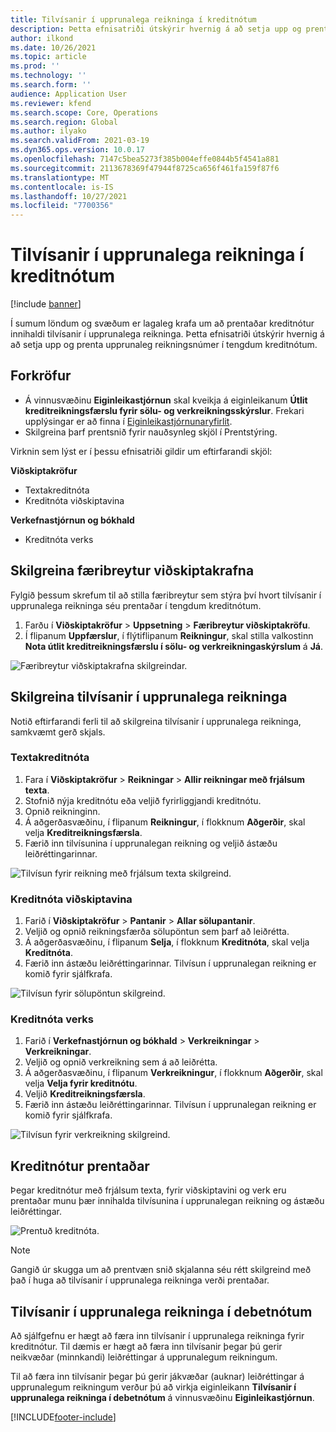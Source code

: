 ```yaml
---
title: Tilvísanir í upprunalega reikninga í kreditnótum
description: Þetta efnisatriði útskýrir hvernig á að setja upp og prenta upprunaleg reikningsnúmer í tengdum kreditnótum.
author: ilkond
ms.date: 10/26/2021
ms.topic: article
ms.prod: ''
ms.technology: ''
ms.search.form: ''
audience: Application User
ms.reviewer: kfend
ms.search.scope: Core, Operations
ms.search.region: Global
ms.author: ilyako
ms.search.validFrom: 2021-03-19
ms.dyn365.ops.version: 10.0.17
ms.openlocfilehash: 7147c5bea5273f385b004effe0844b5f4541a881
ms.sourcegitcommit: 2113678369f47944f8725ca656f461fa159f87f6
ms.translationtype: MT
ms.contentlocale: is-IS
ms.lasthandoff: 10/27/2021
ms.locfileid: "7700356"
---
```

# <a name="references-to-original-invoices-in-credit-notes"></a>Tilvísanir í upprunalega reikninga í kreditnótum

[!include [banner](../includes/banner.md)]


Í sumum löndum og svæðum er lagaleg krafa um að prentaðar kreditnótur innihaldi tilvísanir í upprunalega reikninga. Þetta efnisatriði útskýrir hvernig á að setja upp og prenta upprunaleg reikningsnúmer í tengdum kreditnótum.

## <a name="prerequisites"></a>Forkröfur

- Á vinnusvæðinu **Eiginleikastjórnun** skal kveikja á eiginleikanum **Útlit kreditreikningsfærslu fyrir sölu- og verkreikningsskýrslur**. Frekari upplýsingar er að finna í [Eiginleikastjórnunaryfirlit](../../fin-ops-core/fin-ops/get-started/feature-management/feature-management-overview.md).
- Skilgreina þarf prentsnið fyrir nauðsynleg skjöl í Prentstýring.

Virknin sem lýst er í þessu efnisatriði gildir um eftirfarandi skjöl:

**Viðskiptakröfur**

- Textakreditnóta
- Kreditnóta viðskiptavina

**Verkefnastjórnun og bókhald**

- Kreditnóta verks

## <a name="configure-accounts-receivable-parameters"></a>Skilgreina færibreytur viðskiptakrafna

Fylgið þessum skrefum til að stilla færibreytur sem stýra því hvort tilvísanir í upprunalega reikninga séu prentaðar í tengdum kreditnótum.

1. Farðu í **Viðskiptakröfur** \> **Uppsetning** \> **Færibreytur viðskiptakröfu**.
2. Í flipanum **Uppfærslur**, í flýtiflipanum **Reikningur**, skal stilla valkostinn **Nota útlit kreditreikningsfærslu í sölu- og verkreikningaskýrslum** á **Já**.

![Færibreytur viðskiptakrafna skilgreindar.](media/original-invoice-number-in-credit-note.jpg)

## <a name="define-references-to-original-invoices"></a>Skilgreina tilvísanir í upprunalega reikninga

Notið eftirfarandi ferli til að skilgreina tilvísanir í upprunalega reikninga, samkvæmt gerð skjals.

### <a name="free-text-credit-note"></a>Textakreditnóta

1. Fara í **Viðskiptakröfur** \> **Reikningar** \> **Allir reikningar með frjálsum texta**.
2. Stofnið nýja kreditnótu eða veljið fyrirliggjandi kreditnótu.
3. Opnið reikninginn.
4. Á aðgerðasvæðinu, í flipanum **Reikningur**, í flokknum **Aðgerðir**, skal velja **Kreditreikningsfærsla**.
5. Færið inn tilvísunina í upprunalegan reikning og veljið ástæðu leiðréttingarinnar.

![Tilvísun fyrir reikning með frjálsum texta skilgreind.](media/reference-original-invoice-FTI.jpg)

### <a name="customer-credit-note"></a>Kreditnóta viðskiptavina

1. Farið í **Viðskiptakröfur** \> **Pantanir** \> **Allar sölupantanir**.
2. Veljið og opnið reikningsfærða sölupöntun sem þarf að leiðrétta.
3. Á aðgerðasvæðinu, í flipanum **Selja**, í flokknum **Kreditnóta**, skal velja **Kreditnóta**.
4. Færið inn ástæðu leiðréttingarinnar. Tilvísun í upprunalegan reikning er komið fyrir sjálfkrafa.

![Tilvísun fyrir sölupöntun skilgreind.](media/reference-original-invoice-SO.jpg)

### <a name="project-credit-note"></a>Kreditnóta verks

1. Farið í **Verkefnastjórnun og bókhald** \> **Verkreikningar** \> **Verkreikningar**.
2. Veljið og opnið verkreikning sem á að leiðrétta.
3. Á aðgerðasvæðinu, í flipanum **Verkreikningur**, í flokknum **Aðgerðir**, skal velja **Velja fyrir kreditnótu**.
4. Veljið **Kreditreikningsfærsla**.
5. Færið inn ástæðu leiðréttingarinnar. Tilvísun í upprunalegan reikning er komið fyrir sjálfkrafa.

![Tilvísun fyrir verkreikning skilgreind.](media/reference-original-invoice-project.jpg)

## <a name="printing-credit-notes"></a>Kreditnótur prentaðar

Þegar kreditnótur með frjálsum texta, fyrir viðskiptavini og verk eru prentaðar munu þær innihalda tilvísunina í upprunalegan reikning og ástæðu leiðréttingar.

![Prentuð kreditnóta.](media/credit-note-FTI.jpg)

> [!NOTE]
> Gangið úr skugga um að prentvæn snið skjalanna séu rétt skilgreind með það í huga að tilvísanir í upprunalega reikninga verði prentaðar.

## <a name="references-to-original-invoices-in-debit-notes"></a>Tilvísanir í upprunalega reikninga í debetnótum

Að sjálfgefnu er hægt að færa inn tilvísanir í upprunalega reikninga fyrir kreditnótur. Til dæmis er hægt að færa inn tilvísanir þegar þú gerir neikvæðar (minnkandi) leiðréttingar á upprunalegum reikningum.

Til að færa inn tilvísanir þegar þú gerir jákvæðar (auknar) leiðréttingar á upprunalegum reikningum verður þú að virkja eiginleikann **Tilvísanir í upprunalega reikninga í debetnótum** á vinnusvæðinu **Eiginleikastjórnun**.  

[!INCLUDE[footer-include](../../includes/footer-banner.md)]
